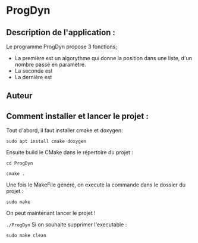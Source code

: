 # ProgDyn
## Description de l'application : 
Le programme ProgDyn propose 3 fonctions; 
- La première est un algorythme qui donne la position dans une liste, d'un nombre passé en paramètre. 
- La seconde est 
- La dernière est 

## Auteur

## Comment installer et lancer le projet :
Tout d'abord, il faut installer cmake et doxygen: 

``
sudo apt install cmake doxygen
``

Ensuite build le CMake dans le répertoire du projet :

``
cd ProgDyn
``

``
cmake .
``

Une fois le MakeFile généré, on execute la commande dans le dossier du projet :

``
sudo make
``

On peut maintenant lancer le projet ! 

``
./ProgDyn
``
Si on souhaite supprimer l'executable :

``
sudo make clean
``
